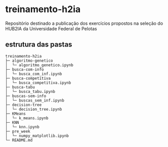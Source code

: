 # treinamento-h2ia
Repositório destinado a publicação dos exercícios propostos na seleção do HUB2IA da Universidade Federal de Pelotas

## estrutura das pastas

```
treinamento-h2ia
├─ algoritmo-genetico
│  └─ algoritmo_genetico.ipynb
├─ busca-com-info
│  └─ busca_com_inf.ipynb
├─ busca-competitiva
│  └─ busca_competitiva.ipynb
├─ busca-tabu
│  └─ busca_tabu.ipynb
├─ buscas-sem-info
│  └─ buscas_sem_inf.ipynb
├─ decision-tree
│  └─ decision_tree.ipynb
├─ KMeans
│  └─ k_means.ipynb
├─ KNN
│  └─ knn.ipynb
├─ pre_week
│  └─ numpy_matplotlib.ipynb
└─ README.md

```